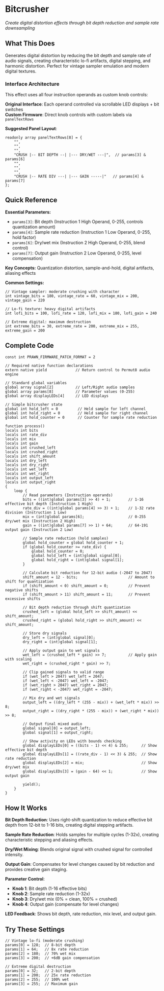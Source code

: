 # Bitcrusher

*Create digital distortion effects through bit depth reduction and sample rate downsampling*

## What This Does

Generates digital distortion by reducing the bit depth and sample rate of audio signals, creating characteristic lo-fi artifacts, digital stepping, and harmonic distortion. Perfect for vintage sampler emulation and modern digital textures.

### **Interface Architecture**

This effect uses all four instruction operands as custom knob controls:

**Original Interface**: Each operand controlled via scrollable LED displays + bit switches  
**Custom Firmware**: Direct knob controls with custom labels via `panelTextRows`

**Suggested Panel Layout**:
```impala
readonly array panelTextRows[8] = {
    "",
    "",
    "",
    "CRUSH |-- BIT DEPTH --| |--- DRY/WET ---|",  // params[3] & params[6]
    "",
    "",
    "",
    "CRUSH |-- RATE DIV ---| |--- GAIN -----|"   // params[4] & params[7]
};
```

## Quick Reference

**Essential Parameters:**
- `params[3]`: Bit depth (Instruction 1 High Operand, 0-255, controls quantization amount)
- `params[4]`: Sample rate reduction (Instruction 1 Low Operand, 0-255, hold factor) 
- `params[6]`: Dry/wet mix (Instruction 2 High Operand, 0-255, blend control)
- `params[7]`: Output gain (Instruction 2 Low Operand, 0-255, level compensation)

**Key Concepts:** Quantization distortion, sample-and-hold, digital artifacts, aliasing effects

**Common Settings:**
```impala
// Vintage sampler: moderate crushing with character
int vintage_bits = 180, vintage_rate = 60, vintage_mix = 200, vintage_gain = 220

// Lo-fi texture: heavy digital artifacts
int lofi_bits = 100, lofi_rate = 120, lofi_mix = 180, lofi_gain = 240

// Extreme digital: maximum destruction
int extreme_bits = 30, extreme_rate = 200, extreme_mix = 255, extreme_gain = 200
```

## Complete Code

```impala
const int PRAWN_FIRMWARE_PATCH_FORMAT = 2

// Required native function declarations
extern native yield             // Return control to Permut8 audio engine

// Standard global variables
global array signal[2]          // Left/Right audio samples
global array params[8]          // Parameter values (0-255)
global array displayLEDs[4]     // LED displays

// Simple bitcrusher state
global int hold_left = 0         // Held sample for left channel
global int hold_right = 0        // Held sample for right channel
global int hold_counter = 0      // Counter for sample rate reduction

function process()
locals int bits
locals int rate_div
locals int mix
locals int gain
locals int crushed_left
locals int crushed_right
locals int shift_amount
locals int dry_left
locals int dry_right
locals int wet_left
locals int wet_right
locals int output_left
locals int output_right
{
    loop {
        // Read parameters (Instruction operands)
        bits = ((int)global params[3] >> 4) + 1;        // 1-16 effective bit depth (Instruction 1 High)
        rate_div = ((int)global params[4] >> 3) + 1;    // 1-32 rate division (Instruction 1 Low)
        mix = (int)global params[6];                    // 0-255 dry/wet mix (Instruction 2 High)
        gain = ((int)global params[7] >> 1) + 64;       // 64-191 output gain (Instruction 2 Low)
        
        // Sample rate reduction (hold samples)
        global hold_counter = global hold_counter + 1;
        if (global hold_counter >= rate_div) {
            global hold_counter = 0;
            global hold_left = (int)global signal[0];
            global hold_right = (int)global signal[1];
        }
        
        // Calculate bit reduction for 12-bit audio (-2047 to 2047)
        shift_amount = 12 - bits;                       // Amount to shift for quantization
        if (shift_amount < 0) shift_amount = 0;         // Prevent negative shifts
        if (shift_amount > 11) shift_amount = 11;       // Prevent excessive shifts
        
        // Bit depth reduction through shift quantization
        crushed_left = (global hold_left >> shift_amount) << shift_amount;
        crushed_right = (global hold_right >> shift_amount) << shift_amount;
        
        // Store dry signals
        dry_left = (int)global signal[0];
        dry_right = (int)global signal[1];
        
        // Apply output gain to wet signals
        wet_left = (crushed_left * gain) >> 7;          // Apply gain with scaling
        wet_right = (crushed_right * gain) >> 7;
        
        // Clip gained signals to valid range
        if (wet_left > 2047) wet_left = 2047;
        if (wet_left < -2047) wet_left = -2047;
        if (wet_right > 2047) wet_right = 2047;
        if (wet_right < -2047) wet_right = -2047;
        
        // Mix dry and wet signals
        output_left = ((dry_left * (255 - mix)) + (wet_left * mix)) >> 8;
        output_right = ((dry_right * (255 - mix)) + (wet_right * mix)) >> 8;
        
        // Output final mixed audio
        global signal[0] = output_left;
        global signal[1] = output_right;
        
        // Show activity on LEDs with bounds checking
        global displayLEDs[0] = ((bits - 1) << 4) & 255;      // Show effective bit depth
        global displayLEDs[1] = ((rate_div - 1) << 3) & 255;  // Show rate reduction
        global displayLEDs[2] = mix;                          // Show dry/wet mix
        global displayLEDs[3] = (gain - 64) << 1;             // Show output gain
        
        yield();
    }
}
```

## How It Works

**Bit Depth Reduction**: Uses right-shift quantization to reduce effective bit depth from 12-bit to 1-16 bits, creating digital stepping artifacts.

**Sample Rate Reduction**: Holds samples for multiple cycles (1-32x), creating characteristic stepping and aliasing effects.

**Dry/Wet Mixing**: Blends original signal with crushed signal for controlled intensity.

**Output Gain**: Compensates for level changes caused by bit reduction and provides creative gain staging.

**Parameter Control**:
- **Knob 1**: Bit depth (1-16 effective bits) 
- **Knob 2**: Sample rate reduction (1-32x)
- **Knob 3**: Dry/wet mix (0% = clean, 100% = crushed)
- **Knob 4**: Output gain (compensate for level changes)

**LED Feedback**: Shows bit depth, rate reduction, mix level, and output gain.

## Try These Settings

```impala
// Vintage lo-fi (moderate crushing)
params[0] = 128;  // 8-bit depth
params[1] = 64;   // 8x rate reduction  
params[2] = 180;  // 70% wet mix
params[3] = 200;  // +6dB gain compensation

// Extreme digital destruction  
params[0] = 32;   // 2-bit depth
params[1] = 200;  // 25x rate reduction
params[2] = 255;  // 100% wet
params[3] = 255;  // Maximum gain
```
